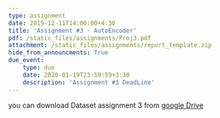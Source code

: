 ```yaml
---
type: assignment
date: 2019-12-11T14:00:00+4:30
title: 'Assignment #3 - AutoEncoder'
pdf: /static_files/assignments/Proj3.pdf
attachment: /static_files/assignments/report_template.zip
hide_from_announcments: True
due_event: 
    type: due
    date: 2020-01-19T23:59:59+3:30
    description: 'Assignment #3 DeadLine'
---
```

you can download Dataset assignment 3 from [google Drive](https://drive.google.com/drive/folders/18wvOUftwlb269MfWoybZA6MWm5VNR02X)
